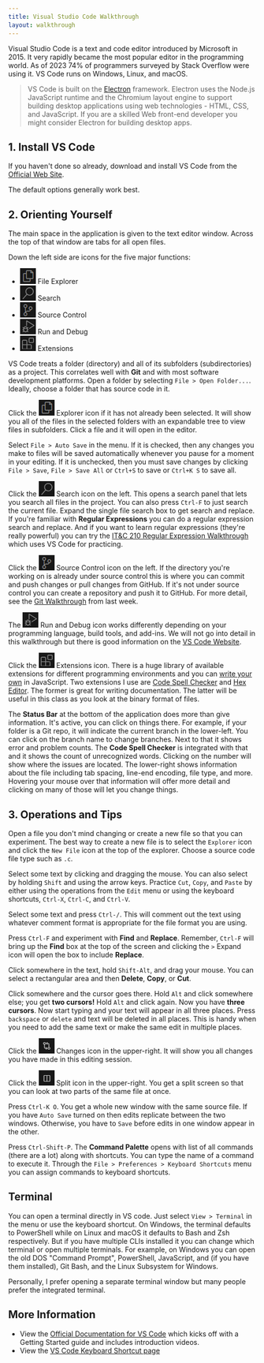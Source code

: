 ```yaml
---
title: Visual Studio Code Walkthrough
layout: walkthrough
---
```

Visual Studio Code is a text and code editor introduced by Microsoft in 2015. It very rapidly became the most popular editor in the programming world. As of 2023 74% of programmers surveyed by Stack Overflow were using it. VS Code runs on Windows, Linux, and macOS.

> VS Code is built on the [Electron](https://www.electronjs.org/) framework. Electron uses the Node.js JavaScript runtime and the Chromium layout engine to support building desktop applications using web technologies - HTML, CSS, and JavaScript. If you are a skilled Web front-end developer you might consider Electron for building desktop apps.

## 1. Install VS Code

If you haven't done so already, download and install VS Code from the [Official Web Site](https://code.visualstudio.com/Download).

The default options generally work best.

## 2. Orienting Yourself

The main space in the application is given to the text editor window. Across the top of that window are tabs for all open files.

Down the left side are icons for the five major functions:
* ![Explorer](images/vsc-explorer.png) File Explorer
* ![Search](images/vsc-search.png) Search
* ![Source Control](images/vsc-sourcecontrol.png) Source Control
* ![Run and Debug](images/vsc-rundebug.png) Run and Debug
* ![Extensions](images/vsc-extensions.png) Extensions

VS Code treats a folder (directory) and all of its subfolders (subdirectories) as a project. This correlates well with **Git** and with most software development platforms. Open a folder by selecting `File > Open Folder...`. Ideally, choose a folder that has source code in it.

Click the ![Explorer](images/vsc-explorer.png) Explorer icon if it has not already been selected. It will show you all of the files in the selected folders with an expandable tree to view files in subfolders. Click a file and it will open in the editor.

Select `File > Auto Save` in the menu. If it is checked, then any changes you make to files will be saved automatically whenever you pause for a moment in your editing. If it is unchecked, then you must save changes by clicking `File > Save`, `File > Save All` or `Ctrl+S` to save or `Ctrl+K S` to save all.

Click the ![Search](images/vsc-search.png) Search icon on the left. This opens a search panel that lets you search all files in the project. You can also press `Ctrl-F` to just search the current file. Expand the single file search box to get search and replace. If you're familiar with **Regular Expressions** you can do a regular expression search and replace. And if you want to learn regular expressions (they're really powerful) you can try the [IT&C 210 Regular Expression Walkthrough](https://byu-itc-210.github.io/walkthrough/Regex) which uses VS Code for practicing.

Click the ![Source Control](images/vsc-sourcecontrol.png) Source Control icon on the left. If the directory you're working on is already under source control this is where you can commit and push changes or pull changes from GitHub. If it's not under source control you can create a repository and push it to GitHub. For more detail, see the [Git Walkthrough](git-walkthrough) from last week.

The ![Run and Debug](images/vsc-rundebug.png) Run and Debug icon works differently depending on your programming language, build tools, and add-ins. We will not go into detail in this walkthrough but there is good information on the [VS Code Website](https://code.visualstudio.com/docs).

Click the ![Extensions](images/vsc-extensions.png) Extensions icon. There is a huge library of available extensions for different programming environments and you can [write your own](https://code.visualstudio.com/api/get-started/your-first-extension) in JavaScript. Two extensions I use are [Code Spell Checker](https://marketplace.visualstudio.com/items?itemName=streetsidesoftware.code-spell-checker) and [Hex Editor](https://marketplace.visualstudio.com/items?itemName=ms-vscode.hexeditor). The former is great for writing documentation. The latter will be useful in this class as you look at the binary format of files.

The **Status Bar** at the bottom of the application does more than give information. It's active, you can click on things there. For example, if your folder is a Git repo, it will indicate the current branch in the lower-left. You can click on the branch name to change branches. Next to that it shows error and problem counts. The **Code Spell Checker** is integrated with that and it shows the count of unrecognized words. Clicking on the number will show where the issues are located. The lower-right shows information about the file including tab spacing, line-end encoding, file type, and more. Hovering your mouse over that information will offer more detail and clicking on many of those will let you change things.

## 3. Operations and Tips

Open a file you don't mind changing or create a new file so that you can experiment. The best way to create a new file is to select the `Explorer` icon and click the `New File` icon at the top of the explorer. Choose a source code file type such as `.c`.

Select some text by clicking and dragging the mouse. You can also select by holding `Shift` and using the arrow keys. Practice `Cut`, `Copy`, and `Paste` by either using the operations from the `Edit` menu or using the keyboard shortcuts, `Ctrl-X`, `Ctrl-C`, and `Ctrl-V`.

Select some text and press `Ctrl-/`. This will comment out the text using whatever comment format is appropriate for the file format you are using.

Press `Ctrl-F` and experiment with **Find** and **Replace**. Remember, `Ctrl-F` will bring up the **Find** box at the top of the screen and clicking the `>` Expand icon will open the box to include **Replace**.

Click somewhere in the text, hold `Shift-Alt`, and drag your mouse. You can select a rectangular area and then **Delete**, **Copy**, or **Cut**.

Click somewhere and the cursor goes there. Hold `Alt` and click somewhere else; you get **two cursors!** Hold `Alt` and click again. Now you have **three cursors**. Now start typing and your text will appear in all three places. Press `backspace` or `delete` and text will be deleted in all places. This is handy when you need to add the same text or make the same edit in multiple places.

Click the ![Changes](images/vsc-changes.png) Changes icon in the upper-right. It will show you all changes you have made in this editing session.

Click the ![Split](images/vsc-split.png) Split icon in the upper-right. You get a split screen so that you can look at two parts of the same file at once.

Press `Ctrl-K O`. You get a whole new window with the same source file. If you have `Auto Save` turned on then edits replicate between the two windows. Otherwise, you have to `Save` before edits in one window appear in the other.

Press `Ctrl-Shift-P`. The **Command Palette** opens with list of all commands (there are a lot) along with shortcuts. You can type the name of a command to execute it. Through the `File > Preferences > Keyboard Shortcuts` menu you can assign commands to keyboard shortcuts.

## Terminal

You can open a terminal directly in VS code. Just select `View > Terminal` in the menu or use the keyboard shortcut. On Windows, the terminal defaults to PowerShell while on Linux and macOS it defaults to Bash and Zsh respectively. But if you have multiple CLIs installed it you can change which terminal or open multiple terminals. For example, on Windows you can open the old DOS "Command Prompt", PowerShell, JavaScript, and (if you have them installed), Git Bash, and the Linux Subsystem for Windows.

Personally, I prefer opening a separate terminal window but many people prefer the integrated terminal.

## More Information

* View the [Official Documentation for VS Code](https://code.visualstudio.com/docs) which kicks off with a Getting Started guide and includes introduction videos.
* View the [VS Code Keyboard Shortcut page](https://code.visualstudio.com/shortcuts/keyboard-shortcuts-windows.pdf)


